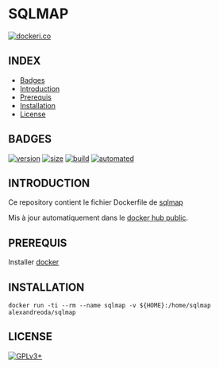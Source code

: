 # SQLMAP

[![dockeri.co](https://dockeri.co/image/alexandreoda/sqlmap)](https://hub.docker.com/r/alexandreoda/sqlmap)


## INDEX

- [Badges](#BADGES)
- [Introduction](#INTRODUCTION)
- [Prerequis](#PREREQUIS)
- [Installation](#INSTALLATION)
- [License](#LICENSE)


## BADGES

[![version](https://images.microbadger.com/badges/version/alexandreoda/sqlmap.svg)](https://microbadger.com/images/alexandreoda/sqlmap)
[![size](https://images.microbadger.com/badges/image/alexandreoda/sqlmap.svg)](https://microbadger.com/images/alexandreoda/sqlmap")
[![build](https://img.shields.io/docker/build/alexandreoda/sqlmap.svg)](https://hub.docker.com/r/alexandreoda/sqlmap)
[![automated](https://img.shields.io/docker/automated/alexandreoda/sqlmap.svg)](https://hub.docker.com/r/alexandreoda/sqlmap)


## INTRODUCTION

Ce repository contient le fichier Dockerfile de [sqlmap](http://sqlmap.org)

Mis à jour automatiquement dans le [docker hub public](https://hub.docker.com/r/alexandreoda/sqlmap/).


## PREREQUIS

Installer [docker](https://www.docker.com)


## INSTALLATION

```
docker run -ti --rm --name sqlmap -v ${HOME}:/home/sqlmap alexandreoda/sqlmap
```


## LICENSE

[![GPLv3+](http://gplv3.fsf.org/gplv3-127x51.png)](https://github.com/oda-alexandre/sqlmap/blob/master/LICENSE)
